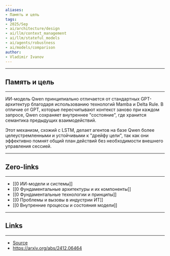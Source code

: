 ```yaml
---
aliases: 
- Память и цель
tags:
- 2025/Sep
- ai/architecture/design
- ai/llm/context_management
- ai/llm/stateful_models
- ai/agents/robustness
- ai/models/comparison
author:
- Vladimir Ivanov
---
```

-----
##  Память и цель
-----
ИИ-модель Qwen принципиально отличается от стандартных GPT-архитектур благодаря использованию технологий Mamba и Delta Rule. В отличие от GPT, которые пересчитывают контекст заново при каждом запросе, Qwen сохраняет внутреннее "состояние", где хранится семантика предыдущих взаимодействий. 

Этот механизм, схожий с LSTM, делает агентов на базе Qwen более целеустремленными и устойчивыми к "дрейфу цели", так как они эффективно помнят общий план действий без необходимости внешнего управления сессией.

---
## Zero-links
---
- [[0 ИИ-модели и системы]]
- [[0 Фундаментальные архитектуры и их компоненты]]
- [[0 Фундаментальные технологии и принципы]]
- [[0 Проблемы и вызовы в индустрии ИТ]]
- [[0 Внутренние процессы и состояния модели]]

---
## Links
---
- [Source](https://t.me/turboproject/2100)
- https://arxiv.org/abs/2412.06464